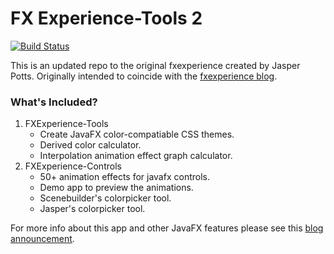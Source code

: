 # FX Experience-Tools 2 

[![Build Status](https://travis-ci.org/EricCanull/fxexperience-2.svg?branch=master)](https://travis-ci.org/EricCanull/fxexperience-2)                                        

This is an updated repo to the original fxexperience created by
Jasper Potts. Originally intended to coincide with the [fxexperience 
blog](http://fxexperience.com/). 

### What's Included? 
1. FXExperience-Tools 
	- Create JavaFX color-compatiable CSS themes. 
	- Derived color calculator.
	- Interpolation animation effect graph calculator.
2. FXExperience-Controls
	- 50+ animation effects for javafx controls.
	- Demo app to preview the animations.
	- Scenebuilder's colorpicker tool.
	- Jasper's colorpicker tool.
	
			
For more info about this app and other JavaFX features please
 see this [blog announcement](http://fxexperience.com/2012/03/announcing-fx-experience-tools/).